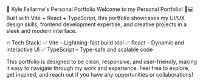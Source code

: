 🚀 Kyle Fallarme's Personal Portfolio
Welcome to my Personal Portfolio! 🎨💻 Built with Vite + React + TypeScript, this portfolio showcases my UI/UX design skills, frontend development expertise, and creative projects in a sleek and modern interface.

🔥 Tech Stack:
✅ Vite – Lightning-fast build tool
✅ React – Dynamic and interactive UI
✅ TypeScript – Type-safe and scalable code

This portfolio is designed to be clean, responsive, and user-friendly, making it easy to navigate through my work and experience. Feel free to explore, get inspired, and reach out if you have any opportunities or collaborations!